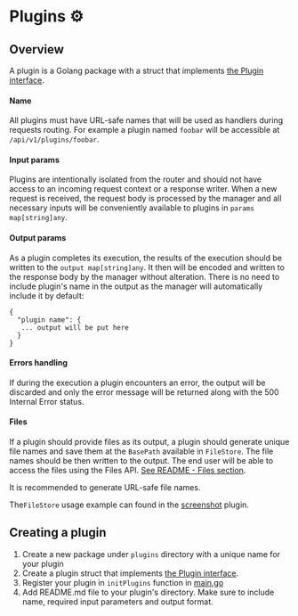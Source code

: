 # Plugins ⚙️

## Overview

A plugin is a Golang package with a struct that implements [the Plugin interface](plugins.go).

#### Name
All plugins must have URL-safe names that will be used as handlers during requests routing.
For example a plugin named `foobar` will be accessible at `/api/v1/plugins/foobar`.


#### Input params
Plugins are intentionally isolated from the router and should not have access 
to an incoming request context or a response writer.
When a new request is received, the request body is processed by the manager and all necessary inputs will be conveniently available
to plugins in `params map[string]any`.

#### Output params
As a plugin completes its execution, the results of the execution should be written to the `output map[string]any`.
It then will be encoded and written to the response body by the manager without alteration.
There is no need to include plugin's name in the output as the manager will automatically include it by default:
```
{
  "plugin name": {
   ... output will be put here
  }
}
```

#### Errors handling
If during the execution a plugin encounters an error, the output will be discarded and only the error message will be returned along with the 500 Internal Error status.

#### Files
If a plugin should provide files as its output, a plugin should generate unique file names and save them at the `BasePath`
available in `FileStore`. The file names should be then written to the output. 
The end user will be able to access the files using the Files API. [See README - Files section](..%2F..%2FREADME.md).

It is recommended to generate URL-safe file names.

The`FileStore` usage example can found in the [screenshot](screenshot%2Fscreenshot.go) plugin.

## Creating a plugin
1. Create a new package under `plugins` directory with a unique name for your plugin
2. Create a plugin struct that implements [the Plugin interface](plugins.go). 
3. Register your plugin in `initPlugins` function in [main.go](..%2F..%2Fmain.go)
4. Add README.md file to your plugin's directory. 
Make sure to include name, required input parameters and output format.
